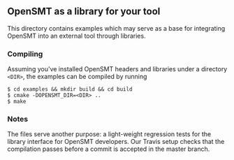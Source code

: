 ## OpenSMT as a library for your tool

This directory contains examples which may serve as a base for
integrating OpenSMT into an external tool through libraries.

### Compiling

Assuming you've installed OpenSMT headers and libraries under a
directory `<DIR>`, the examples can be compiled by running

    $ cd examples && mkdir build && cd build
    $ cmake -DOPENSMT_DIR=<DIR> ..
    $ make

### Notes

The files serve another purpose: a light-weight regression tests for the
library interface for OpenSMT developers.  Our Travis setup checks that
the compilation passes before a commit is accepted in the master branch.


